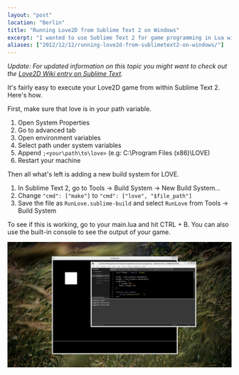 ```yaml
---
layout: "post"
location: "Berlin"
title: "Running Love2D from Sublime Text 2 on Windows"
excerpt: "I wanted to use Sublime Text 2 for game programming in Lua with Love2D. It turns out that it's pretty easy to setup a custom build system for ST2."
aliases: ["2012/12/12/running-love2d-from-sublimetext2-on-windows/"]
---
```


*Update: For updated information on this topic you might want to check out the [Love2D Wiki entry on Sublime Text](http://www.love2d.org/wiki/Sublime_Text_2).*

It's fairly easy to execute your Love2D game from within Sublime Text 2. Here's how.

First, make sure that love is in your path variable.

  1. Open System Properties
  2. Go to advanced tab
  3. Open environment variables
  4. Select path under system variables
  5. Append `;<your\path\to\love>` (e.g: C:\Program Files (x86)\LOVE)
  6. Restart your machine

Then all what's left is adding a new build system for LOVE.

  1. In Sublime Text 2, go to Tools -> Build System -> New Build System...
  2. Change `"cmd": ["make"]` to `"cmd": ["love", "$file_path"]`
  3. Save the file as `RunLove.sublime-build` and select `RunLove` from Tools -> Build System

To see if this is working, go to your main.lua and hit CTRL + B.
You can also use the built-in console to see the output of your game.

<a href="/assets/images/posts/2012-12-12-running-love2d-from-sublimetext2-on-windows/screenshot.jpg"><img class="screenshot" src="/assets/images/posts/2012-12-12-running-love2d-from-sublimetext2-on-windows/screenshot.jpg" alt="screenshot" width="650" /></a>
